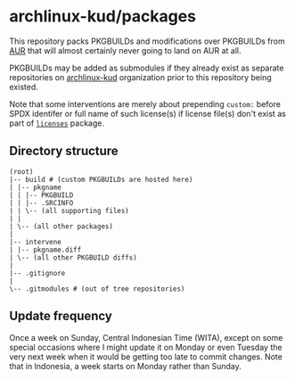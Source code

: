 # archlinux-kud/packages

This repository packs PKGBUILDs and modifications over PKGBUILDs from [AUR](https://aur.archlinux.org) that will almost certainly never going to land on AUR at all.

PKGBUILDs may be added as submodules if they already exist as separate repositories on [archlinux-kud](https://github.com/archlinux-kud) organization prior to this repository being existed.

Note that some interventions are merely about prepending `custom:` before SPDX identifer or full name of such license(s) if license file(s) don't exist as part of [`licenses`](https://archlinux.org/packages/core/any/licenses/) package.


## Directory structure

```
(root)
|-- build # (custom PKGBUILDs are hosted here)
| |-- pkgname
| | |-- PKGBUILD
| | |-- .SRCINFO
| | \-- (all supporting files)
| |
| \-- (all other packages)
|
|-- intervene
| |-- pkgname.diff
| \-- (all other PKGBUILD diffs)
|
|-- .gitignore
|
\-- .gitmodules # (out of tree repositories)
```


## Update frequency

Once a week on Sunday, Central Indonesian Time (WITA), except on some special occasions where I might update it on Monday or even Tuesday the very next week when it would be getting too late to commit changes. Note that in Indonesia, a week starts on Monday rather than Sunday.
